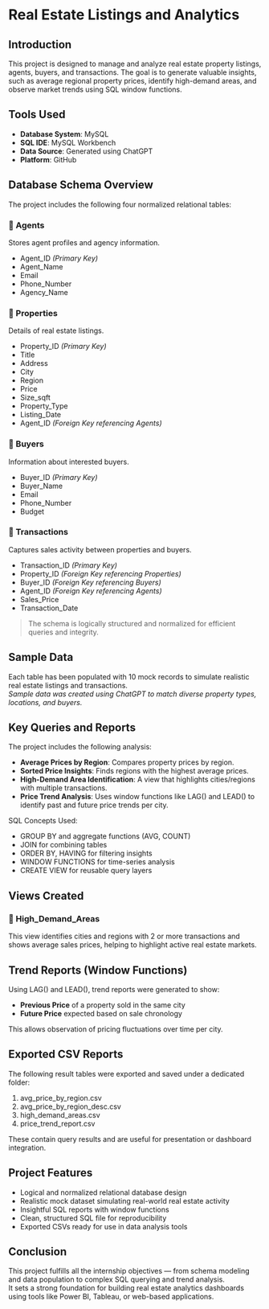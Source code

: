# Real Estate Listings and Analytics

## Introduction
This project is designed to manage and analyze real estate property listings, agents, buyers, and transactions. The goal is to generate valuable insights, such as average regional property prices, identify high-demand areas, and observe market trends using SQL window functions.

## Tools Used
- **Database System**: MySQL  
- **SQL IDE**: MySQL Workbench  
- **Data Source**: Generated using ChatGPT  
- **Platform**: GitHub

## Database Schema Overview

The project includes the following four normalized relational tables:

### 🔹 Agents
Stores agent profiles and agency information.  
- Agent_ID *(Primary Key)*  
- Agent_Name  
- Email  
- Phone_Number  
- Agency_Name  

### 🔹 Properties
Details of real estate listings.  
- Property_ID *(Primary Key)*  
- Title  
- Address  
- City  
- Region  
- Price  
- Size_sqft  
- Property_Type  
- Listing_Date  
- Agent_ID *(Foreign Key referencing *Agents*)*  

### 🔹 Buyers
Information about interested buyers.  
- Buyer_ID *(Primary Key)*  
- Buyer_Name  
- Email  
- Phone_Number  
- Budget  

### 🔹 Transactions
Captures sales activity between properties and buyers.  
- Transaction_ID *(Primary Key)*  
- Property_ID *(Foreign Key referencing *Properties*)*  
- Buyer_ID *(Foreign Key referencing *Buyers*)*  
- Agent_ID *(Foreign Key referencing *Agents*)*  
- Sales_Price  
- Transaction_Date  

> The schema is logically structured and normalized for efficient queries and integrity.

## Sample Data
Each table has been populated with 10 mock records to simulate realistic real estate listings and transactions.  
*Sample data was created using ChatGPT to match diverse property types, locations, and buyers.*

## Key Queries and Reports

The project includes the following analysis:

- **Average Prices by Region**: Compares property prices by region.
- **Sorted Price Insights**: Finds regions with the highest average prices.
- **High-Demand Area Identification**: A view that highlights cities/regions with multiple transactions.
- **Price Trend Analysis**: Uses window functions like LAG() and LEAD() to identify past and future price trends per city.

SQL Concepts Used:
- GROUP BY and aggregate functions (AVG, COUNT)  
- JOIN for combining tables  
- ORDER BY, HAVING for filtering insights  
- WINDOW FUNCTIONS for time-series analysis  
- CREATE VIEW for reusable query layers

## Views Created

### 🔸 High_Demand_Areas
This view identifies cities and regions with 2 or more transactions and shows average sales prices, helping to highlight active real estate markets.

## Trend Reports (Window Functions)
Using LAG() and LEAD(), trend reports were generated to show:

- **Previous Price** of a property sold in the same city
- **Future Price** expected based on sale chronology

This allows observation of pricing fluctuations over time per city.

## Exported CSV Reports

The following result tables were exported and saved under a dedicated folder:

1. avg_price_by_region.csv  
2. avg_price_by_region_desc.csv  
3. high_demand_areas.csv  
4. price_trend_report.csv  

These contain query results and are useful for presentation or dashboard integration.

## Project Features
- Logical and normalized relational database design  
- Realistic mock dataset simulating real-world real estate activity  
- Insightful SQL reports with window functions  
- Clean, structured SQL file for reproducibility  
- Exported CSVs ready for use in data analysis tools  

## Conclusion
This project fulfills all the internship objectives — from schema modeling and data population to complex SQL querying and trend analysis.  
It sets a strong foundation for building real estate analytics dashboards using tools like Power BI, Tableau, or web-based applications.
